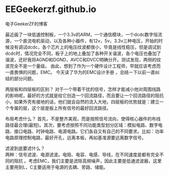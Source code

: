 # EEGeekerzf.github.io
电子GeekerZF的博客

  最近画了一块低速控制板，一个3.3v的ARM，一个通信模块，一个dcdc数字恒流源，一个直流电机驱动，以及各种小器件，有12v，5v，3.3v三种电压，开始的时候没有调试dcdc，各个芯片上的电压纹波都很小，毕竟是线性稳压，但是调试到dcdc时，情况完全不同，板子上的地上叠加了各种开关谐波，各个电压也叠加了谐波，还好我将AGND和DGND，AVCC和DVCC明确分开。测试发现，两侧的纹波完全不是一个量级。
由此，想到了作为一个硬件设计工程师，早就应该考虑而一直畏惧的问题，EMC。
今天读了华为的EMC设计手册 ，总结一下以前一直纠结的部分问题。

两层板和四层板的区别？
  对于一个带着干扰的信号，怎样才能减小他对周围线路的影响呢，最好的方式就是给它创造一个回流路径，而且要让一个回流路径的阻抗小，如果外壳有接地的话，他们就会自然的流入大地，四层板的优势就是：建立一个专属的层，这个层是板上所有信号的最好回流路径。

布局考虑什么？
  首先，不是整齐美观，而是按照信号流向，使得核心器件的布线路径最合理(最短)。其次，要考虑按照不同功能类型划分区域：模拟电路、数字电路、接口电路、时钟电路、电源电路。它们各自又有自己的不同要求。比如：功率电路原理控制电路，最好开孔，远离本板，再如基准源要远离数字信号。

滤波到底要滤什么？  
  两种：信号滤波、电源滤波。电阻、电容、电感、导线，在不同速度是都有完全不同的阻抗 。考虑EMC，我们主要是滤除高频噪声，因此主要是低通滤波器，这里主要用到L，C主要适用于电源的去耦、旁路、储能。  
